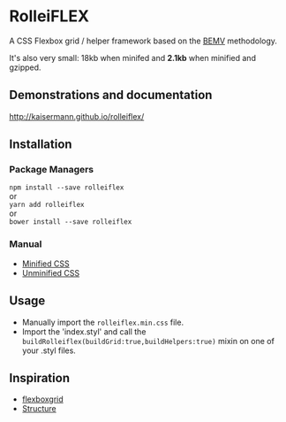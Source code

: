 # RolleiFLEX

A CSS Flexbox grid / helper framework based on the [BEMV](http://webuild.envato.com/blog/chainable-bem-modifiers/) methodology.

It's also very small: 18kb when minifed and **2.1kb** when minified and gzipped.

## Demonstrations and documentation
http://kaisermann.github.io/rolleiflex/

## Installation

### Package Managers

`npm install --save rolleiflex`
<br> or <br>
`yarn add rolleiflex`
<br> or <br>
`bower install --save rolleiflex`

### Manual

* [Minified CSS](https://raw.githubusercontent.com/kaisermann/rolleiflex/master/dist/rolleiflex.min.css)
* [Unminified CSS](https://raw.githubusercontent.com/kaisermann/rolleiflex/master/dist/rolleiflex.css)

## Usage

* Manually import the `rolleiflex.min.css` file.
* Import the 'index.styl' and call the `buildRolleiflex(buildGrid:true,buildHelpers:true)` mixin on one of your .styl files.

## Inspiration

* [flexboxgrid](https://github.com/kristoferjoseph/flexboxgrid)
* [Structure](https://github.com/kenwheeler/structure)
